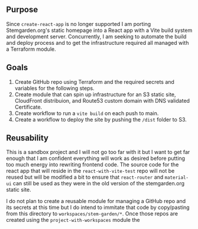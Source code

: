 ## Purpose

Since `create-react-app` is no longer supported I am porting Stemgarden.org's static homepage into a React app with a Vite build system and development server. Concurrently, I am seeking to automate the build and deploy process and to get the infrastructure required all managed with a Terraform module. 

## Goals

1. Create GitHub repo using Terraform and the required secrets and variables for the following steps. 
1. Create module that can spin up infrastructure for an S3 static site, CloudFront distribuion, and Route53 custom domain with DNS validated Certificate. 
1. Create workflow to run a `vite build` on each push to main.
1. Create a workflow to deploy the site by pushing the `/dist` folder to S3. 

## Reusability 

This is a sandbox project and I will not go too far with it but I want to get far enough that I am confident everything will work as desired before putting too much energy into rewriting frontend code. 
The source code for the react app that will reside in the `react-with-vite-test` repo will not be reused but will be modified a bit to ensure that `react-router` and `material-ui` can still be used as they were in the old version of the stemgarden.org static site. 

I do not plan to create a reusable module for managing a GitHub repo and its secrets at this time but I do intend to immitate that code by copy/pasting from this directory to `workspaces/stem-garden/*`. Once those repos are created using the `project-with-workspaces` module the